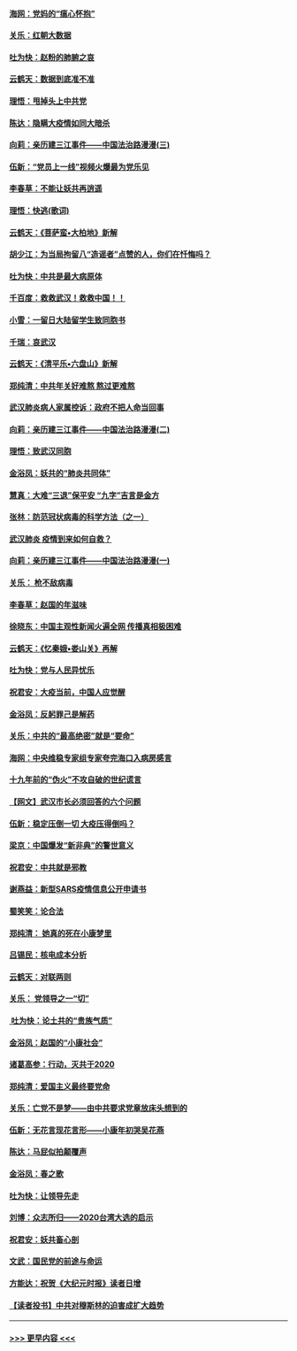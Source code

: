 #### [海网：党妈的“瘟心怀抱”](../pages/nsc993/n11840740.md?t=02040311) 
#### [关乐：红朝大数据](../pages/nsc993/n11840675.md?t=02040311) 
#### [吐为快：赵粉的肺腑之哀](../pages/nsc993/n11840618.md?t=02040311) 
#### [云鹤天：数据到底准不准](../pages/nsc993/n11840325.md?t=02040311) 
#### [理悟：甩掉头上中共党](../pages/nsc993/n11838826.md?t=02040311) 
#### [陈达：隐瞒大疫情如同大暗杀](../pages/nsc993/n11838771.md?t=02040311) 
#### [向莉：亲历建三江事件——中国法治路漫漫(三)](../pages/nsc993/n11831825.md?t=02040311) 
#### [伍新：“党员上一线”视频火爆最为党乐见](../pages/nsc993/n11838200.md?t=02040311) 
#### [李春草：不能让妖共再逍遥](../pages/nsc993/n11838102.md?t=02040311) 
#### [理悟：快逃(歌词)](../pages/nsc993/n11838083.md?t=02040311) 
#### [云鹤天：《菩萨蛮▪大柏地》新解](../pages/nsc993/n11838059.md?t=02040311) 
#### [胡少江：为当局拘留八“造谣者”点赞的人，你们在忏悔吗？](../pages/nsc993/n11836801.md?t=02040311) 
#### [吐为快：中共是最大病原体](../pages/nsc993/n11836748.md?t=02040311) 
#### [千百度：救救武汉！救救中国！！](../pages/nsc993/n11836145.md?t=02040311) 
#### [小雪：一留日大陆留学生致同胞书](../pages/nsc993/n11834624.md?t=02040311) 
#### [千瑞：哀武汉](../pages/nsc993/n11833647.md?t=02040311) 
#### [云鹤天：《清平乐▪六盘山》新解](../pages/nsc993/n11833611.md?t=02040311) 
#### [郑纯清：中共年关好难熬 熬过更难熬](../pages/nsc993/n11833489.md?t=02040311) 
#### [武汉肺炎病人家属控诉：政府不把人命当回事](../pages/nsc993/n11833205.md?t=02040311) 
#### [向莉：亲历建三江事件——中国法治路漫漫(二)](../pages/nsc993/n11829102.md?t=02040311) 
#### [理悟：致武汉同胞](../pages/nsc993/n11831522.md?t=02040311) 
#### [金浴凤：妖共的“肺炎共同体”](../pages/nsc993/n11829448.md?t=02040311) 
#### [慧真：大难“三退”保平安 “九字”吉言是金方](../pages/nsc993/n11829501.md?t=02040311) 
#### [张林：防范冠状病毒的科学方法（之一）](../pages/nsc993/n11828618.md?t=02040311) 
#### [武汉肺炎 疫情到来如何自救？](../pages/nsc993/n11827632.md?t=02040311) 
#### [向莉：亲历建三江事件——中国法治路漫漫(一)](../pages/nsc993/n11827190.md?t=02040311) 
#### [关乐： 枪不敌病毒](../pages/nsc993/n11826746.md?t=02040311) 
#### [李春草：赵国的年滋味](../pages/nsc993/n11826321.md?t=02040311) 
#### [徐晓东：中国主观性新闻火遍全网 传播真相极困难](../pages/nsc993/n11826508.md?t=02040311) 
#### [云鹤天：《忆秦娥▪娄山关》再解](../pages/nsc993/n11824682.md?t=02040311) 
#### [吐为快：党与人民异忧乐](../pages/nsc993/n11824660.md?t=02040311) 
#### [祝君安：大疫当前，中国人应觉醒](../pages/nsc993/n11821946.md?t=02040311) 
#### [金浴凤：反躬罪己是解药](../pages/nsc993/n11820280.md?t=02040311) 
#### [关乐：中共的“最高绝密”就是“要命”](../pages/nsc993/n11816946.md?t=02040311) 
#### [海网：中央维稳专家组专家夸完海口入病房感言](../pages/nsc993/n11815138.md?t=02040311) 
#### [十九年前的“伪火”不攻自破的世纪谎言](../pages/nsc993/n11813238.md?t=02040311) 
#### [【网文】武汉市长必须回答的六个问题](../pages/nsc993/n11813848.md?t=02040311) 
#### [伍新：稳定压倒一切 大疫压得倒吗？](../pages/nsc993/n11812634.md?t=02040311) 
#### [梁京：中国爆发“新非典”的警世意义](../pages/nsc993/n11812554.md?t=02040311) 
#### [祝君安：中共就是邪教](../pages/nsc993/n11812431.md?t=02040311) 
#### [谢燕益：新型SARS疫情信息公开申请书](../pages/nsc993/n11808840.md?t=02040311) 
#### [蜀笑笑：论合法](../pages/nsc993/n11808064.md?t=02040311) 
#### [郑纯清： 她真的死在小康梦里](../pages/nsc993/n11806623.md?t=02040311) 
#### [吕锡民：核电成本分析](../pages/nsc993/n11806284.md?t=02040311) 
#### [云鹤天：对联两则](../pages/nsc993/n11805957.md?t=02040311) 
#### [关乐： 党领导之一“切”](../pages/nsc993/n11804505.md?t=02040311) 
#### [ 吐为快：论土共的“贵族气质”](../pages/nsc993/n11804490.md?t=02040311) 
#### [金浴凤：赵国的“小康社会”](../pages/nsc993/n11804452.md?t=02040311) 
#### [诸葛高参：行动，灭共于2020](../pages/nsc993/n11804120.md?t=02040311) 
#### [郑纯清：爱国主义最终要党命](../pages/nsc993/n11802197.md?t=02040311) 
#### [关乐：亡党不是梦——由中共要求党章放床头想到的](../pages/nsc993/n11802156.md?t=02040311) 
#### [伍新：无花言现花言形——小康年初哭吴花燕](../pages/nsc993/n11800044.md?t=02040311) 
#### [陈达：马屁似拍颠覆声](../pages/nsc993/n11800010.md?t=02040311) 
#### [金浴凤：春之歌](../pages/nsc993/n11797687.md?t=02040311) 
#### [吐为快：让领导先走](../pages/nsc993/n11797512.md?t=02040311) 
#### [刘博：众志所归——2020台湾大选的启示](../pages/nsc993/n11796878.md?t=02040311) 
#### [祝君安：妖共畜心剖](../pages/nsc993/n11794273.md?t=02040311) 
#### [文武：国民党的前途与命运](../pages/nsc993/n11794198.md?t=02040311) 
#### [方能达：祝贺《大纪元时报》读者日增](../pages/nsc993/n11793807.md?t=02040311) 
#### [【读者投书】中共对穆斯林的迫害成扩大趋势](../pages/nsc993/n11791371.md?t=02040311) 

----
#### [ >>> 更早内容 <<< ](../indexes/nsc993-earlier.md)
